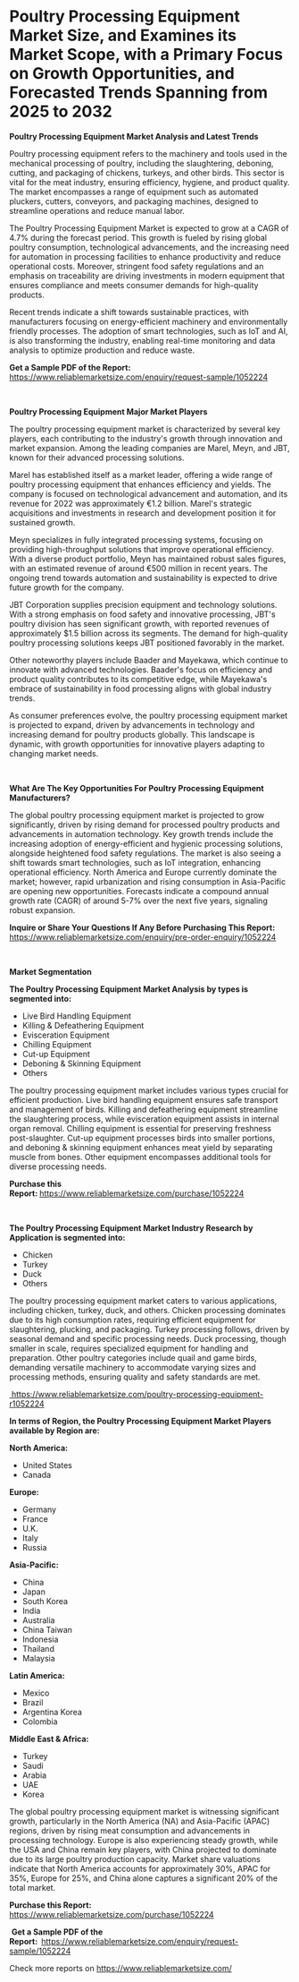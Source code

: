 <p><h1>Poultry Processing Equipment Market Size, and Examines its Market Scope, with a Primary Focus on Growth Opportunities, and Forecasted Trends Spanning from 2025 to 2032</h1></p><p><strong>Poultry Processing Equipment Market Analysis and Latest Trends</strong></p>
<p><p>Poultry processing equipment refers to the machinery and tools used in the mechanical processing of poultry, including the slaughtering, deboning, cutting, and packaging of chickens, turkeys, and other birds. This sector is vital for the meat industry, ensuring efficiency, hygiene, and product quality. The market encompasses a range of equipment such as automated pluckers, cutters, conveyors, and packaging machines, designed to streamline operations and reduce manual labor.</p><p>The Poultry Processing Equipment Market is expected to grow at a CAGR of 4.7% during the forecast period. This growth is fueled by rising global poultry consumption, technological advancements, and the increasing need for automation in processing facilities to enhance productivity and reduce operational costs. Moreover, stringent food safety regulations and an emphasis on traceability are driving investments in modern equipment that ensures compliance and meets consumer demands for high-quality products.</p><p>Recent trends indicate a shift towards sustainable practices, with manufacturers focusing on energy-efficient machinery and environmentally friendly processes. The adoption of smart technologies, such as IoT and AI, is also transforming the industry, enabling real-time monitoring and data analysis to optimize production and reduce waste.</p></p>
<p><strong>Get a Sample PDF of the Report:&nbsp;</strong> <a href="https://www.reliablemarketsize.com/enquiry/request-sample/1052224?utm_campaign=2442&utm_medium=2&utm_source=Github&utm_content=ia&utm_term=09042025&utm_id=poultry-processing-equipment">https://www.reliablemarketsize.com/enquiry/request-sample/1052224</a></p>
<p>&nbsp;</p>
<p><strong>Poultry Processing Equipment Major Market Players</strong></p>
<p><p>The poultry processing equipment market is characterized by several key players, each contributing to the industry's growth through innovation and market expansion. Among the leading companies are Marel, Meyn, and JBT, known for their advanced processing solutions.</p><p>Marel has established itself as a market leader, offering a wide range of poultry processing equipment that enhances efficiency and yields. The company is focused on technological advancement and automation, and its revenue for 2022 was approximately €1.2 billion. Marel's strategic acquisitions and investments in research and development position it for sustained growth.</p><p>Meyn specializes in fully integrated processing systems, focusing on providing high-throughput solutions that improve operational efficiency. With a diverse product portfolio, Meyn has maintained robust sales figures, with an estimated revenue of around €500 million in recent years. The ongoing trend towards automation and sustainability is expected to drive future growth for the company.</p><p>JBT Corporation supplies precision equipment and technology solutions. With a strong emphasis on food safety and innovative processing, JBT's poultry division has seen significant growth, with reported revenues of approximately $1.5 billion across its segments. The demand for high-quality poultry processing solutions keeps JBT positioned favorably in the market.</p><p>Other noteworthy players include Baader and Mayekawa, which continue to innovate with advanced technologies. Baader's focus on efficiency and product quality contributes to its competitive edge, while Mayekawa's embrace of sustainability in food processing aligns with global industry trends. </p><p>As consumer preferences evolve, the poultry processing equipment market is projected to expand, driven by advancements in technology and increasing demand for poultry products globally. This landscape is dynamic, with growth opportunities for innovative players adapting to changing market needs.</p></p>
<p>&nbsp;</p>
<p><strong>What Are The Key Opportunities For Poultry Processing Equipment Manufacturers?</strong></p>
<p><p>The global poultry processing equipment market is projected to grow significantly, driven by rising demand for processed poultry products and advancements in automation technology. Key growth trends include the increasing adoption of energy-efficient and hygienic processing solutions, alongside heightened food safety regulations. The market is also seeing a shift towards smart technologies, such as IoT integration, enhancing operational efficiency. North America and Europe currently dominate the market; however, rapid urbanization and rising consumption in Asia-Pacific are opening new opportunities. Forecasts indicate a compound annual growth rate (CAGR) of around 5-7% over the next five years, signaling robust expansion.</p></p>
<p><strong>Inquire or Share Your Questions If Any Before Purchasing This Report:</strong> <a href="https://www.reliablemarketsize.com/enquiry/pre-order-enquiry/1052224?utm_campaign=2442&utm_medium=2&utm_source=Github&utm_content=ia&utm_term=09042025&utm_id=poultry-processing-equipment">https://www.reliablemarketsize.com/enquiry/pre-order-enquiry/1052224</a></p>
<p>&nbsp;</p>
<p><strong>Market Segmentation</strong></p>
<p><strong>The Poultry Processing Equipment Market Analysis by types is segmented into:</strong></p>
<p><ul><li>Live Bird Handling Equipment</li><li>Killing & Defeathering Equipment</li><li>Evisceration Equipment</li><li>Chilling Equipment</li><li>Cut-up Equipment</li><li>Deboning & Skinning Equipment</li><li>Others</li></ul></p>
<p><p>The poultry processing equipment market includes various types crucial for efficient production. Live bird handling equipment ensures safe transport and management of birds. Killing and defeathering equipment streamline the slaughtering process, while evisceration equipment assists in internal organ removal. Chilling equipment is essential for preserving freshness post-slaughter. Cut-up equipment processes birds into smaller portions, and deboning & skinning equipment enhances meat yield by separating muscle from bones. Other equipment encompasses additional tools for diverse processing needs.</p></p>
<p><strong>Purchase this Report:&nbsp;</strong><a href="https://www.reliablemarketsize.com/purchase/1052224?utm_campaign=2442&utm_medium=2&utm_source=Github&utm_content=ia&utm_term=09042025&utm_id=poultry-processing-equipment">https://www.reliablemarketsize.com/purchase/1052224</a></p>
<p>&nbsp;</p>
<p><strong>The Poultry Processing Equipment Market Industry Research by Application is segmented into:</strong></p>
<p><ul><li>Chicken</li><li>Turkey</li><li>Duck</li><li>Others</li></ul></p>
<p><p>The poultry processing equipment market caters to various applications, including chicken, turkey, duck, and others. Chicken processing dominates due to its high consumption rates, requiring efficient equipment for slaughtering, plucking, and packaging. Turkey processing follows, driven by seasonal demand and specific processing needs. Duck processing, though smaller in scale, requires specialized equipment for handling and preparation. Other poultry categories include quail and game birds, demanding versatile machinery to accommodate varying sizes and processing methods, ensuring quality and safety standards are met.</p></p>
<p><a href="https://www.reliablemarketsize.com/poultry-processing-equipment-r1052224?utm_campaign=2442&utm_medium=2&utm_source=Github&utm_content=ia&utm_term=09042025&utm_id=poultry-processing-equipment">&nbsp;https://www.reliablemarketsize.com/poultry-processing-equipment-r1052224</a></p>
<p><strong>In terms of Region, the Poultry Processing Equipment Market Players available by Region are:</strong></p>
<p>
    <p> <strong> North America: </strong>
        <ul>
            <li>United States</li>
            <li>Canada</li>
        </ul>
        </p> 
    <p> <strong> Europe: </strong>
        <ul>
            <li>Germany</li>
            <li>France</li>
            <li>U.K.</li>
            <li>Italy</li>
            <li>Russia</li>
        </ul>
        </p> 
    <p> <strong> Asia-Pacific: </strong>
        <ul>
            <li>China</li>
            <li>Japan</li>
            <li>South Korea</li>
            <li>India</li>
            <li>Australia</li>
            <li>China Taiwan</li>
            <li>Indonesia</li>
            <li>Thailand</li>
            <li>Malaysia</li>
        </ul>
        </p> 
    <p> <strong> Latin America: </strong>
        <ul>
            <li>Mexico</li>
            <li>Brazil</li>
            <li>Argentina Korea</li>
            <li>Colombia</li>
        </ul>
        </p> 
    <p> <strong> Middle East & Africa: </strong>
        <ul>
            <li>Turkey</li>
            <li>Saudi</li>
            <li>Arabia</li>
            <li>UAE</li>
            <li>Korea</li>
        </ul>
    </p>
    </p>
<p><p>The global poultry processing equipment market is witnessing significant growth, particularly in the North America (NA) and Asia-Pacific (APAC) regions, driven by rising meat consumption and advancements in processing technology. Europe is also experiencing steady growth, while the USA and China remain key players, with China projected to dominate due to its large poultry production capacity. Market share valuations indicate that North America accounts for approximately 30%, APAC for 35%, Europe for 25%, and China alone captures a significant 20% of the total market.</p></p>
<p><strong>Purchase this Report: </strong><a href="https://www.reliablemarketsize.com/purchase/1052224?utm_campaign=2442&utm_medium=2&utm_source=Github&utm_content=ia&utm_term=09042025&utm_id=poultry-processing-equipment">https://www.reliablemarketsize.com/purchase/1052224</a></p>
<p>&nbsp;<strong>Get a Sample PDF of the Report:&nbsp;&nbsp;</strong><a href="https://www.reliablemarketsize.com/enquiry/request-sample/1052224?utm_campaign=2442&utm_medium=2&utm_source=Github&utm_content=ia&utm_term=09042025&utm_id=poultry-processing-equipment">https://www.reliablemarketsize.com/enquiry/request-sample/1052224</a></p>
<p><strong></strong></p>
<p>Check more reports on <a href="https://www.reliablemarketsize.com/?utm_campaign=2442&utm_medium=2&utm_source=Github&utm_content=ia&utm_term=09042025&utm_id=poultry-processing-equipment">https://www.reliablemarketsize.com/</a></p>